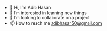 - 👋 Hi, I’m Adib Hasan
- 👀 I’m interested in learning new things
- 💞️ I’m looking to collaborate on a project
- 📫 How to reach me adibhasan50@gmail.com

<!---
myselfadib/myselfadib is a ✨ special ✨ repository because its `README.md` (this file) appears on your GitHub profile.
You can click the Preview link to take a look at your changes.
--->
